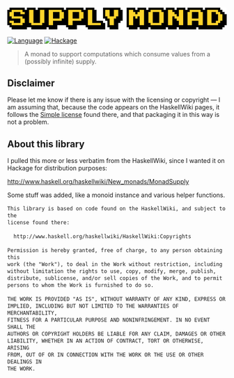 ![logo](supply_monad.png)

[![Language](https://img.shields.io/badge/language-Haskell-yellow.svg)](https://www.haskell.org/) [![Hackage](https://img.shields.io/hackage/v/monad-supply.svg)](http://hackage.haskell.org/package/monad-supply)

> A monad to support computations which consume values from a (possibly infinite) supply.

## Disclaimer

Please let me know if there is any issue with the licensing or copyright — I am assuming that, because the code appears on the HaskellWiki pages, it follows the [Simple license](https://wiki.haskell.org/HaskellWiki:Copyrights) found there, and that packaging it in this way is not a problem.

## About this library

I pulled this more or less verbatim from the HaskellWiki, since I wanted it on 
Hackage for distribution purposes:

  http://www.haskell.org/haskellwiki/New_monads/MonadSupply

Some stuff was added, like a monoid instance and various helper functions.

    This library is based on code found on the HaskellWiki, and subject to the
    license found there:

      http://www.haskell.org/haskellwiki/HaskellWiki:Copyrights

    Permission is hereby granted, free of charge, to any person obtaining this
    work (the "Work"), to deal in the Work without restriction, including
    without limitation the rights to use, copy, modify, merge, publish,
    distribute, sublicense, and/or sell copies of the Work, and to permit
    persons to whom the Work is furnished to do so.

    THE WORK IS PROVIDED "AS IS", WITHOUT WARRANTY OF ANY KIND, EXPRESS OR
    IMPLIED, INCLUDING BUT NOT LIMITED TO THE WARRANTIES OF MERCHANTABILITY,
    FITNESS FOR A PARTICULAR PURPOSE AND NONINFRINGEMENT. IN NO EVENT SHALL THE
    AUTHORS OR COPYRIGHT HOLDERS BE LIABLE FOR ANY CLAIM, DAMAGES OR OTHER
    LIABILITY, WHETHER IN AN ACTION OF CONTRACT, TORT OR OTHERWISE, ARISING
    FROM, OUT OF OR IN CONNECTION WITH THE WORK OR THE USE OR OTHER DEALINGS IN
    THE WORK.
